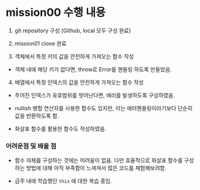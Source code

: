 # mission00 수행 내용

1. git repository 구성 (Github, local 모두 구성 완료)

2. mission01 clone 완료

3. 객체에서 특정 키의 값을 안전하게 가져오는 함수 작성

- 객체 내에 해당 키가 없다면, throw로 Error를 핸들링 하도록 만들었음.

4. 배열에서 특정 인덱스의 값을 안전하게 가져오는 함수 작성

- 주어진 인덱스가 유효범위를 벗어난다면, 에러를 발생하도록 구성하였음.

- nullish 병합 연산자를 사용한 함수도 있지만, 이는 에러핸들링이라기보다 단순히 값을 반환하도록 함.

- 화살표 함수를 활용한 함수도 작성하였음.

### 어려운점 및 배울 점

- 함수 자체를 구성하는 것에는 어려움이 없음. 다만 효율적으로 화살표 함수를 구성하는 방법에 대해 아직 부족함이 느껴져서 많은 코드를 체험해보려함.

- 금주 내에 학습했던 `this` 에 대한 복습 중임.
